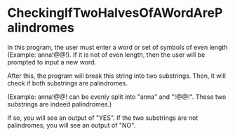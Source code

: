 # CheckingIfTwoHalvesOfAWordArePalindromes

In this program, the user must enter a word or set of symbols of even length (Example: anna!@@!). 
If it is not of even length, then the user will be prompted to input a new word. 

After this, the program will break this string into two substrings. Then, it will check if both substrings are palindromes.

   (Example: anna!@@! can be evenly split into "anna" and "!@@!". These two substrings are indeed palindromes.)


If so, you will see an output of "YES". If the two substrings are not palindromes, you will see an output of "NO".
